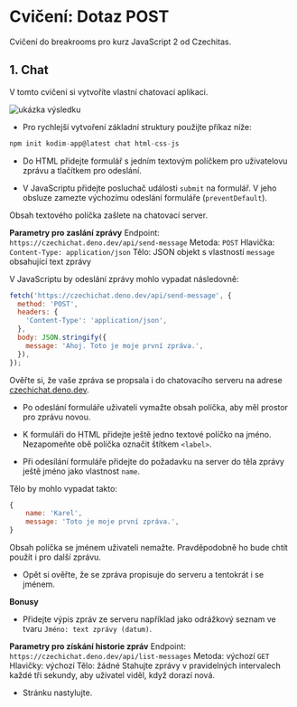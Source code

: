 # Cvičení: Dotaz POST

Cvičení do breakrooms pro kurz JavaScript 2 od Czechitas.

## 1. Chat

V tomto cvičení si vytvoříte vlastní chatovací aplikaci.

![ukázka výsledku](https://kodim.cz/cms/assets/kurzy/daweb/js2/posilani-dat/cv-post/cvlekce%3Echat/vysledek.png)

- Pro rychlejší vytvoření základní struktury použijte příkaz níže:

```javascript
npm init kodim-app@latest chat html-css-js
```

- Do HTML přidejte formulář s jedním textovým políčkem pro uživatelovu zprávu a tlačítkem pro odeslání.

- V JavaScriptu přidejte posluchač události `submit` na formulář. V jeho obsluze zamezte výchozímu odeslání formuláře (`preventDefault`).

Obsah textového políčka zašlete na chatovací server.

**Parametry pro zaslání zprávy**
Endpoint: `https://czechichat.deno.dev/api/send-message`
Metoda: `POST`
Hlavička: `Content-Type: application/json`
Tělo: JSON objekt s vlastností `message` obsahující text zprávy

V JavaScriptu by odeslání zprávy mohlo vypadat následovně:

```javascript
fetch('https://czechichat.deno.dev/api/send-message', {
  method: 'POST',
  headers: {
    'Content-Type': 'application/json',
  },
  body: JSON.stringify({
    message: 'Ahoj. Toto je moje první zpráva.',
  }),
});
```

Ověřte si, že vaše zpráva se propsala i do chatovacího serveru na adrese [czechichat.deno.dev](https://czechichat.deno.dev/).

- Po odeslání formuláře uživateli vymažte obsah políčka, aby měl prostor pro zprávu novou.

- K formuláři do HTML přidejte ještě jedno textové políčko na jméno. Nezapomeňte obě políčka označit štítkem `<label>`.

- Při odesílání formuláře přidejte do požadavku na server do těla zprávy ještě jméno jako vlastnost `name`.

Tělo by mohlo vypadat takto:

```javascript
{
	name: 'Karel',
	message: 'Toto je moje první zpráva.',
}
```

Obsah políčka se jménem uživateli nemažte. Pravděpodobně ho bude chtít použít i pro další zprávu.

- Opět si ověřte, že se zpráva propisuje do serveru a tentokrát i se jménem.

**Bonusy**
- Přidejte výpis zpráv ze serveru například jako odrážkový seznam ve tvaru `Jméno: text zprávy (datum)`.

**Parametry pro získání historie zpráv**
Endpoint: `https://czechichat.deno.dev/api/list-messages`
Metoda: výchozí `GET`
Hlavičky: výchozí
Tělo: žádné
Stahujte zprávy v pravidelných intervalech každé tři sekundy, aby uživatel viděl, když dorazí nová.

- Stránku nastylujte.
